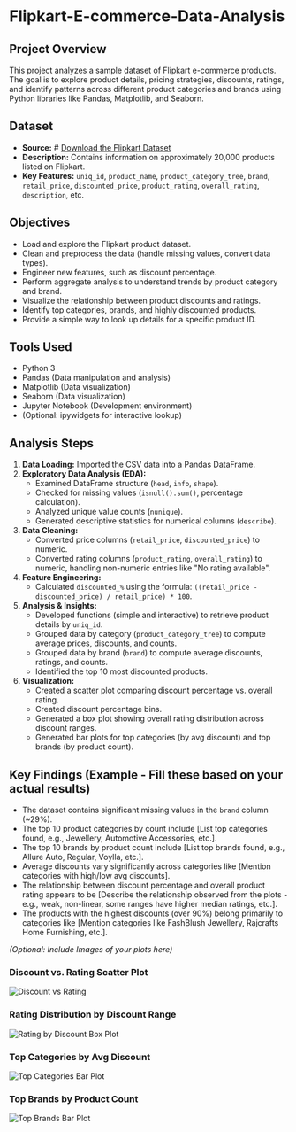 # Flipkart-E-commerce-Data-Analysis

## Project Overview
 
This project analyzes a sample dataset of Flipkart e-commerce products. The goal is to explore product details, pricing strategies, discounts, ratings, and identify patterns across different product categories and brands using Python libraries like Pandas, Matplotlib, and Seaborn.

## Dataset

* **Source:** # [Download the Flipkart Dataset](https://drive.google.com/file/d/1tVMd6DKzFwgLmUdwoGsstT_qZj480Koc/view?usp=sharing)
* **Description:** Contains information on approximately 20,000 products listed on Flipkart.
* **Key Features:** `uniq_id`, `product_name`, `product_category_tree`, `brand`, `retail_price`, `discounted_price`, `product_rating`, `overall_rating`, `description`, etc.

## Objectives

* Load and explore the Flipkart product dataset.
* Clean and preprocess the data (handle missing values, convert data types).
* Engineer new features, such as discount percentage.
* Perform aggregate analysis to understand trends by product category and brand.
* Visualize the relationship between product discounts and ratings.
* Identify top categories, brands, and highly discounted products.
* Provide a simple way to look up details for a specific product ID.

## Tools Used

* Python 3
* Pandas (Data manipulation and analysis)
* Matplotlib (Data visualization)
* Seaborn (Data visualization)
* Jupyter Notebook (Development environment)
* (Optional: ipywidgets for interactive lookup)

## Analysis Steps

1.  **Data Loading:** Imported the CSV data into a Pandas DataFrame.
2.  **Exploratory Data Analysis (EDA):**
    * Examined DataFrame structure (`head`, `info`, `shape`).
    * Checked for missing values (`isnull().sum()`, percentage calculation).
    * Analyzed unique value counts (`nunique`).
    * Generated descriptive statistics for numerical columns (`describe`).
3.  **Data Cleaning:**
    * Converted price columns (`retail_price`, `discounted_price`) to numeric.
    * Converted rating columns (`product_rating`, `overall_rating`) to numeric, handling non-numeric entries like "No rating available".
4.  **Feature Engineering:**
    * Calculated `discounted_%` using the formula: `((retail_price - discounted_price) / retail_price) * 100`.
5.  **Analysis & Insights:**
    * Developed functions (simple and interactive) to retrieve product details by `uniq_id`.
    * Grouped data by category (`product_category_tree`) to compute average prices, discounts, and counts.
    * Grouped data by brand (`brand`) to compute average discounts, ratings, and counts.
    * Identified the top 10 most discounted products.
6.  **Visualization:**
    * Created a scatter plot comparing discount percentage vs. overall rating.
    * Created discount percentage bins.
    * Generated a box plot showing overall rating distribution across discount ranges.
    * Generated bar plots for top categories (by avg discount) and top brands (by product count).

## Key Findings (Example - Fill these based on your actual results)

* The dataset contains significant missing values in the `brand` column (~29%).
* The top 10 product categories by count include [List top categories found, e.g., Jewellery, Automotive Accessories, etc.].
* The top 10 brands by product count include [List top brands found, e.g., Allure Auto, Regular, Voylla, etc.].
* Average discounts vary significantly across categories like [Mention categories with high/low avg discounts].
* The relationship between discount percentage and overall product rating appears to be [Describe the relationship observed from the plots - e.g., weak, non-linear, some ranges have higher median ratings, etc.].
* The products with the highest discounts (over 90%) belong primarily to categories like [Mention categories like FashBlush Jewellery, Rajcrafts Home Furnishing, etc.].

*(Optional: Include Images of your plots here)*


### Discount vs. Rating Scatter Plot
![Discount vs Rating](https://drive.google.com/file/d/1FnuiE22pv1_CCCm1mMMu0ol4j_zqGig2/view?usp=sharing)

### Rating Distribution by Discount Range
![Rating by Discount Box Plot](https://drive.google.com/file/d/1LxAQQIxogWw_36WgPkyJCW63cOiQ5ZHy/view?usp=sharing)

### Top Categories by Avg Discount
![Top Categories Bar Plot](path/to/category_bar_plot.png)

### Top Brands by Product Count
![Top Brands Bar Plot](https://drive.google.com/file/d/1rL0qGj4VzQtn2WdIHZab4vgALTPAwgJj/view?usp=sharing)
